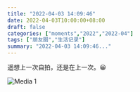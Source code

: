 ```yaml
---
title: "2022-04-03 14:09:46"
date: 2022-04-03T10:00:00+08:00
draft: false
categories: ["moments","2022","2022-04"]
tags: ["朋友圈","生活记录"]
summary: "2022-04-03 14:09:46..."
---
```


遥想上一次自拍，还是在上一次。😀

![Media 1](/Moments/photos/2022-04-03/202204031409460.jpg)

